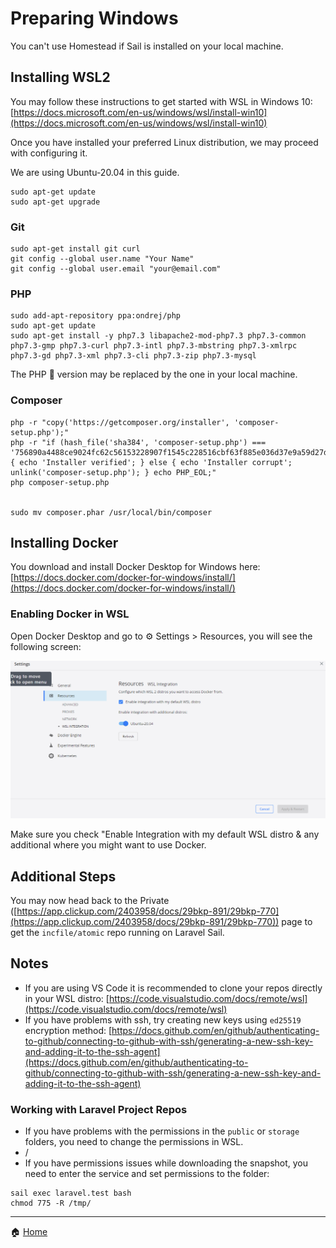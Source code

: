# Preparing Windows

You can't use Homestead if Sail is installed on your local machine.

  

## Installing WSL2

You may follow these instructions to get started with WSL in Windows 10: [https://docs.microsoft.com/en-us/windows/wsl/install-win10](https://docs.microsoft.com/en-us/windows/wsl/install-win10)

  

Once you have installed your preferred Linux distribution, we may proceed with configuring it.

We are using Ubuntu-20.04 in this guide.

```plain
sudo apt-get update
sudo apt-get upgrade
```

### Git

```plain
sudo apt-get install git curl
git config --global user.name "Your Name"
git config --global user.email "your@email.com"
```

### PHP

```plain
sudo add-apt-repository ppa:ondrej/php
sudo apt-get update
sudo apt-get install -y php7.3 libapache2-mod-php7.3 php7.3-common php7.3-gmp php7.3-curl php7.3-intl php7.3-mbstring php7.3-xmlrpc php7.3-gd php7.3-xml php7.3-cli php7.3-zip php7.3-mysql
```

The PHP 🐘 version may be replaced by the one in your local machine.

### Composer

```plain
php -r "copy('https://getcomposer.org/installer', 'composer-setup.php');"
php -r "if (hash_file('sha384', 'composer-setup.php') === '756890a4488ce9024fc62c56153228907f1545c228516cbf63f885e036d37e9a59d27d63f46af1d4d07ee0f76181c7d3') { echo 'Installer verified'; } else { echo 'Installer corrupt'; unlink('composer-setup.php'); } echo PHP_EOL;"
php composer-setup.php


sudo mv composer.phar /usr/local/bin/composer
```

  

## Installing Docker

You download and install Docker Desktop for Windows here: [https://docs.docker.com/docker-for-windows/install/](https://docs.docker.com/docker-for-windows/install/)

  

### Enabling Docker in WSL

Open Docker Desktop and go to ⚙️ Settings > Resources, you will see the following screen:

![](./images/windoc.png)


Make sure you check "Enable Integration with my default WSL distro & any additional where you might want to use Docker.

  

## Additional Steps

You may now head back to the Private ([https://app.clickup.com/2403958/docs/29bkp-891/29bkp-770](https://app.clickup.com/2403958/docs/29bkp-891/29bkp-770)) page to get the `incfile/atomic` repo running on Laravel Sail.

  

## Notes

*   If you are using VS Code it is recommended to clone your repos directly in your WSL distro: [https://code.visualstudio.com/docs/remote/wsl](https://code.visualstudio.com/docs/remote/wsl)
*   If you have problems with ssh, try creating new keys using `ed25519` encryption method: [https://docs.github.com/en/github/authenticating-to-github/connecting-to-github-with-ssh/generating-a-new-ssh-key-and-adding-it-to-the-ssh-agent](https://docs.github.com/en/github/authenticating-to-github/connecting-to-github-with-ssh/generating-a-new-ssh-key-and-adding-it-to-the-ssh-agent)

  

### Working with Laravel Project Repos

*   If you have problems with the permissions in the `public` or `storage` folders, you need to change the permissions in WSL.
*   /
*   If you have permissions issues while downloading the snapshot, you need to enter the service and set permissions to the folder:

```plain
sail exec laravel.test bash
chmod 775 -R /tmp/
```

  

  

  

  

* * *

🏠 [Home](https://example.com/)